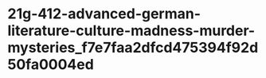 # 21g-412-advanced-german-literature-culture-madness-murder-mysteries_f7e7faa2dfcd475394f92d50fa0004ed